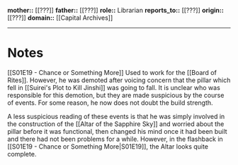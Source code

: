 **mother::** [[???]]
**father::** [[???]]
**role::** Librarian
**reports_to::** [[???]]
**origin::** [[???]]
**domain::** [[Capital Archives]]

---
# Notes
[[S01E19 - Chance or Something More]]
Used to work for the [[Board of Rites]]. However, he was demoted after voicing concern that the pillar which fell in [[Suirei's Plot to Kill Jinshi]] was going to fall. It is unclear who was responsible for this demotion, but they are made suspicious by the course of events. For some reason, he now does not doubt the build strength.

A less suspicious reading of these events is that he was simply involved in the construction of the [[Altar of the Sapphire Sky]] and worried about the pillar before it was functional, then changed his mind once it had been built and there had not been problems for a while. However, in the flashback in [[S01E19 - Chance or Something More|S01E19]], the Altar looks quite complete.